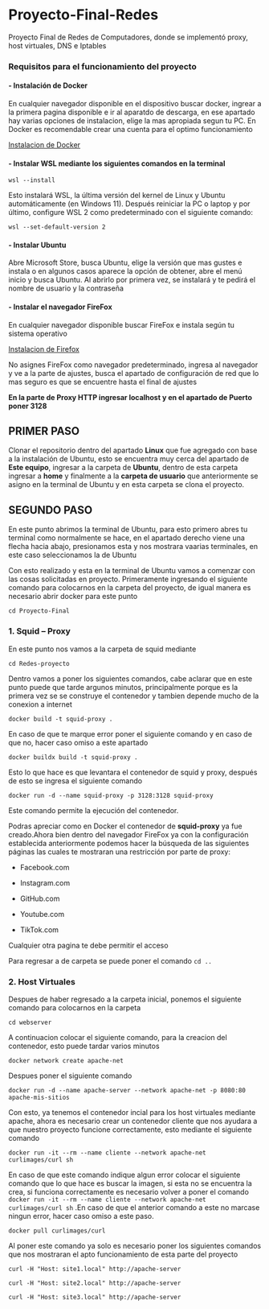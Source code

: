 # Proyecto-Final-Redes

Proyecto Final de Redes de Computadores, donde se implementó proxy, host virtuales, DNS e Iptables

### Requisitos para el funcionamiento del proyecto 

#### - Instalación de Docker

En cualquier navegador disponible en el dispositivo buscar docker, ingrear a la primera pagina disponible e ir al aparatdo de descarga, en ese apartado hay varias opciones de instalacion, elige la mas apropiada segun tu PC. En Docker es recomendable crear una cuenta para el optimo funcionamiento 

[Instalacion de Docker](https://www.docker.com/)

#### - Instalar WSL mediante los siguientes comandos en la terminal

`wsl --install`

Esto instalará WSL, la última versión del kernel de Linux y Ubuntu automáticamente (en Windows 11). Después reiniciar la PC o laptop y por último, configure WSL 2 como predeterminado con el siguiente comando:

`wsl --set-default-version 2`

#### - Instalar Ubuntu 

Abre Microsoft Store, busca Ubuntu, elige la versión que mas gustes e instala o en algunos casos aparece la opción de obtener, abre el menú inicio y busca Ubuntu. Al abrirlo por primera vez, se instalará y te pedirá el nombre de usuario y la contraseña 

#### - Instalar el navegador FireFox

En cualquier navegador disponible buscar FireFox e instala según tu sistema operativo

[Instalacion de Firefox](https://mozilla-firefox.softonic.com/)

No asignes FireFox como navegador predeterminado, ingresa al navegador y ve a la parte de ajustes, busca el apartado de configuración de red que lo mas seguro es que se encuentre hasta el final de ajustes

**En la parte de Proxy HTTP ingresar localhost y en el apartado de Puerto poner 3128**

## PRIMER PASO

Clonar el repositorio dentro del apartado **Linux** que fue agregado con base a la instalación de Ubuntu, esto se encuentra muy cerca del apartado de **Este equipo**, ingresar a la carpeta de **Ubuntu**, dentro de esta carpeta ingresar a **home** y finalmente a la **carpeta de usuario** que anteriormente se asigno en la terminal de Ubuntu y en esta carpeta se clona el proyecto.

## SEGUNDO PASO

En este punto abrimos la terminal de Ubuntu, para esto primero abres tu terminal como normalmente se hace, en el apartado derecho viene una flecha hacia abajo, presionamos esta y nos mostrara vaarias terminales, en este caso seleccionamos la de Ubuntu

Con esto realizado y esta en la terminal de Ubuntu vamos a comenzar con las cosas solicitadas en proyecto. Primeramente ingresando el siguiente comando para colocarnos en la carpeta del proyecto, de igual manera es necesario abrir docker para este punto 

`cd Proyecto-Final`

### 1. Squid – Proxy

En este punto nos vamos a la carpeta de squid mediante 

`cd Redes-proyecto`

Dentro vamos a poner los siguientes comandos, cabe aclarar que en este punto puede que tarde argunos minutos, principalmente porque es la primera vez se se construye el contenedor y tambien depende mucho de la conexion a internet 

`docker build -t squid-proxy .`

En caso de que te marque error poner el siguiente comando y en caso de que no, hacer caso omiso a este apartado 

`docker buildx build -t squid-proxy .`

Esto lo que hace es que levantara el contenedor de squid y proxy, después de esto se ingresa el siguiente comando 

`docker run -d --name squid-proxy -p 3128:3128 squid-proxy`

Este comando permite la ejecución del contenedor. 

Podras apreciar como en Docker el contenedor de **squid-proxy** ya fue creado.Ahora bien dentro del navegador FireFox ya con la configuración establecida anteriormente podemos hacer la búsqueda de las siguientes páginas las cuales te mostraran una restricción por parte de proxy:

- Facebook.com

- Instagram.com

- GitHub.com

- Youtube.com

- TikTok.com

Cualquier otra pagina te debe permitir el acceso 

Para regresar a de carpeta se puede poner el comando `cd ..`

### 2. Host Virtuales

Despues de haber regresado a la  carpeta inicial, ponemos el siguiente comando para colocarnos en la carpeta

`cd webserver`

A continuacion colocar el siguiente comando, para la creacion del contenedor, esto puede tardar varios minutos 

`docker network create apache-net`

Despues poner el siguiente comando 

`docker run -d --name apache-server --network apache-net -p 8080:80 apache-mis-sitios`

Con esto, ya tenemos el contenedor incial para los host virtuales mediante apache, ahora es necesario crear un contenedor cliente que nos ayudara a que nuestro proyecto funcione correctamente, esto mediante el siguiente comando

`docker run -it --rm --name cliente --network apache-net curlimages/curl sh`

En caso de que este comando indique algun error colocar el siguiente comando que lo que hace es buscar la imagen, si esta no se encuentra la crea, si funciona correctamente es necesario volver a poner el comando `docker run -it --rm --name cliente --network apache-net curlimages/curl sh` .En caso de que el anterior comando a este no marcase ningun error, hacer caso omiso a este paso. 

`docker pull curlimages/curl`

Al poner este comando ya solo es necesario poner los siguientes comandos que nos mostraran el apto funcionamiento de esta parte del proyecto

`curl -H "Host: site1.local" http://apache-server`

`curl -H "Host: site2.local" http://apache-server`

`curl -H "Host: site3.local" http://apache-server`



